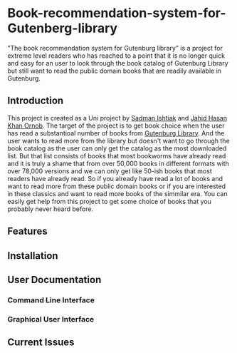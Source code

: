 # Book-recommendation-system-for-Gutenberg-library
"The book recommendation system for Gutenburg library" is a project for extreme level readers who has reached to a point that it is no longer quick and easy for an user to look through the book catalog of Gutenburg Library but still want to read the public domain books that are readily available in Gutenburg.
## Introduction
This project is created as a Uni project by [Sadman Ishtiak](https://github.com/Sadman-Ishtiak) and [Jahid Hasan Khan Ornob](https://github.com/ornobkhan20). The target of the project is to get book choice when the user has read a substantioal number of books from [Gutenburg Library](https://gutenberg.org/). And the user wants to read more from the library but doesn't want to go through the book catalog as the user can only get the catalog as the most downloaded list. But that list consists of books that most bookworms have already read and it is truly a shame that from over 50,000 books in different formats with over 78,000 versions and we can only get like 50-ish books that most readers have already read. So if you already have read a lot of books and want to read more from these public domain books or if you are interested in these classics and want to read more books of the simmilar era. You can easily get help from this project to get some choice of books that you probably never heard before.

## Features

## Installation

## User Documentation
### Command Line Interface
### Graphical User Interface

## Current Issues